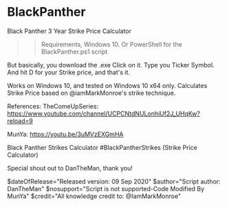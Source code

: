# BlackPanther
Black Panther 3 Year Strike Price Calculator
>>Requirements, Windows 10.
>>Or PowerShell for the BlackPanther.ps1 script

But basically, you download the .exe Click on it. Type you Ticker Symbol. And hit D for your Strike price, and that's it.

Works on Windows 10, and tested on Windows 10 x64 only. Calculates Strike Price based on @iamMarkMonroe's strike technique.

References: TheComeUpSeries: https://www.youtube.com/channel/UCPCNtdNULonhiUf2J_UHqKw?reload=9

MunYa: https://youtu.be/3uMVzEXGmHA

Black Panther Strikes Calculator
#BlackPantherStrikes (Strike Price Calculator)

Special shout out to DanTheMan, thank you!

$dateOfRelease="Released version: 09 Sep 2020" $author="Script author: DanTheMan" $nosupport="Script is not supported-Code Modified By MunYa"
$credit="All knowledge credit to: @IamMarkMonroe"
